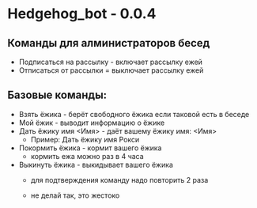 # Hedgehog_bot - 0.0.4

## Команды для алминистраторов бесед

   - Подписаться на рассылку - включает рассылку ежей
   - Отписаться от рассылки = выключает рассылку ежей

## Базовые команды:

   - Взять ёжика - берёт свободного ёжика если таковой есть в беседе
   - Мой ёжик - выводит информацию о ёжике
   - Дать ёжику имя <Имя> - даёт вашему ёжику имя: <Имя>
     - Пример: Дать ёжику имя Рокси
   - Покормить ёжика - кормит вашего ёжика
     - кормить ежа можно раз в 4 часа
   - Выкинуть ёжика - выкидывает вашего ёжика
     - для подтверждения команду надо повторить 2 раза

     - не делай так, это жестоко
